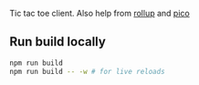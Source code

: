 Tic tac toe client. Also help from [rollup] and [pico]

[rollup]: https://rollupjs.org/guide/en/

## Run build locally

```bash
npm run build
npm run build -- -w # for live reloads
```

[rollup]: https://rollupjs.org/guide/en/
[pico]: https://picocss.com/docs/
